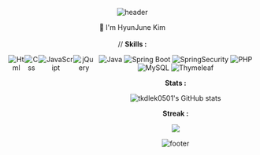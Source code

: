 

<div align="center">
  
  ![header](https://capsule-render.vercel.app/api?type=egg&color=timeAuto&height=100&section=header&text=HyunJune%20Kim&fontSize=50)
  
👋 I'm HyunJune Kim<br><br>
// <b>Skills :</b><br>

<div style="display:flex">
  <img alt="Html" src ="https://img.shields.io/badge/HTML-E34F26?&style=for-the-badge&logo=HTML5&logoColor=white"/>
  <img alt="Css" src ="https://img.shields.io/badge/CSS-1572B6?&style=for-the-badge&logo=CSS5&logoColor=white"/>
  <img alt="JavaScript" src ="https://img.shields.io/badge/JavaScript-F7DF1E?&style=for-the-badge&logo=JavaScript&logoColor=white"/>
  <img alt="jQuery" src ="https://img.shields.io/badge/jQuery-0769AD?&style=for-the-badge&logo=jQuery&logoColor=white"/>
<div>
  
<div>
  <img alt="Java" src ="https://img.shields.io/badge/Java-007396?&style=for-the-badge&logo=Java&logoColor=white"/>
  <img alt="Spring Boot" src ="https://img.shields.io/badge/SpringBoot-6DB33F?&style=for-the-badge&logo=Spring Boot&logoColor=white"/>
  <img alt="SpringSecurity" src ="https://img.shields.io/badge/SpringSecurity-0052CC?&style=for-the-badge&logo=Spring Security&logoColor=white"/>
  <img alt="PHP" src ="https://img.shields.io/badge/PHP-777BB4?&style=for-the-badge&logo=PHP&logoColor=white"/>
  <img alt="MySQL" src ="https://img.shields.io/badge/MySQL-4479A1?&style=for-the-badge&logo=MySQL&logoColor=white"/>
  <img alt="Thymeleaf" src ="https://img.shields.io/badge/Thymeleaf-005F0F?&style=for-the-badge&logo=Thymeleaf&logoColor=white"/>
  
</div>

<b>Stats :</b><br>
<!-- ![trophy](https://github-profile-trophy.vercel.app/?username=tkdlek0501) -->

![tkdlek0501's GitHub stats](https://github-readme-stats.vercel.app/api?username=tkdlek0501&show_icons=true&theme=highcontrast)
  
<!-- [![tkdlek0501's github stats](https://github-readme-stats.vercel.app/api/top-langs/?username=tkdlek0501&show_icons=true&hide_border=true&title_color=004386&icon_color=004386&layout=compact)](https://github.com/tkdlek0501) -->

<!-- <b>Languages :</b><br>
<p>
  <a href="https://github.com/anuraghazra/github-readme-stats"><img src="https://github-readme-stats.vercel.app/api/top-langs/?username=tkdlek0501&layout=compact&hide=Visual,&%20Basic&theme=highcontrast"></a>
</p> -->
  
<b>Streak :</b><br>  
<p>
  <img src="https://github-readme-streak-stats.herokuapp.com/?user=tkdlek0501&">
</p>
  
  ![footer](https://capsule-render.vercel.app/api?type=egg&color=timeAuto&height=100&section=footer)
</div>  
  

